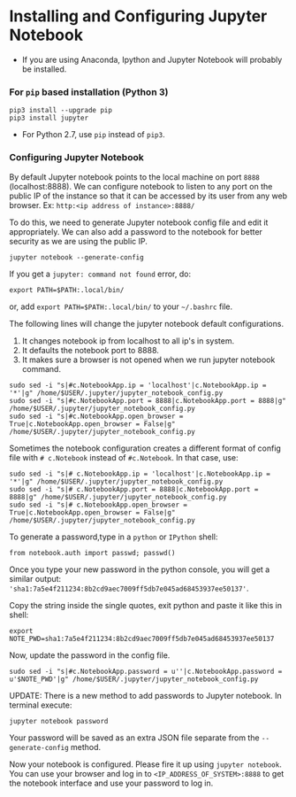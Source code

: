 # Installing and Configuring Jupyter Notebook

* If you are using Anaconda, Ipython and Jupyter Notebook will probably be installed. 

### For `pip` based installation (Python 3)
```
pip3 install --upgrade pip
pip3 install jupyter
```
* For Python 2.7, use `pip` instead of `pip3`.

### Configuring Jupyter Notebook

By default Jupyter notebook points to the local machine on port `8888` (localhost:8888). 
We can configure notebook to listen to any port on the public IP of the instance so that it can be accessed by its user from any web browser. 
Ex: `http:<ip address of instance>:8888/`


To do this, we need to generate Jupyter notebook config file and edit it appropriately. 
We can also add a password to the notebook for better security as we are using the public IP.

```
jupyter notebook --generate-config
```

If you get a `jupyter: command not found` error, do:
```
export PATH=$PATH:.local/bin/
```
or, add `export PATH=$PATH:.local/bin/` to your `~/.bashrc` file.

The following lines will change the jupyter notebook default configurations.


1. It changes notebook ip from localhost to all ip's in system.    
2. It defaults the notebook port to 8888.    
3. It makes sure a browser is not opened when we run jupyter notebook command.    
```
sudo sed -i "s|#c.NotebookApp.ip = 'localhost'|c.NotebookApp.ip = '*'|g" /home/$USER/.jupyter/jupyter_notebook_config.py
sudo sed -i "s|#c.NotebookApp.port = 8888|c.NotebookApp.port = 8888|g" /home/$USER/.jupyter/jupyter_notebook_config.py
sudo sed -i "s|#c.NotebookApp.open_browser = True|c.NotebookApp.open_browser = False|g" /home/$USER/.jupyter/jupyter_notebook_config.py
```

Sometimes the notebook configuration creates a different format of config file with `# c.Notebook` instead of `#c.Notebook`. In that case, use:

```
sudo sed -i "s|# c.NotebookApp.ip = 'localhost'|c.NotebookApp.ip = '*'|g" /home/$USER/.jupyter/jupyter_notebook_config.py
sudo sed -i "s|# c.NotebookApp.port = 8888|c.NotebookApp.port = 8888|g" /home/$USER/.jupyter/jupyter_notebook_config.py
sudo sed -i "s|# c.NotebookApp.open_browser = True|c.NotebookApp.open_browser = False|g" /home/$USER/.jupyter/jupyter_notebook_config.py
```

To generate a password,type in a `python` or `IPython` shell:
```
from notebook.auth import passwd; passwd()
```
Once you type your new password in the python console, you will get a similar output:
`'sha1:7a5e4f211234:8b2cd9aec7009ff5db7e045ad68453937ee50137'`.


Copy the string inside the single quotes, exit python and paste it like this in shell:
      
`export NOTE_PWD=sha1:7a5e4f211234:8b2cd9aec7009ff5db7e045ad68453937ee50137`

Now, update the password in the config file.
```
sudo sed -i "s|#c.NotebookApp.password = u''|c.NotebookApp.password = u'$NOTE_PWD'|g" /home/$USER/.jupyter/jupyter_notebook_config.py
```
UPDATE:
There is a new method to add passwords to Jupyter notebook. In terminal execute:
```
jupyter notebook password
```
Your password will be saved as an extra JSON file separate from the `--generate-config` method.

Now your notebook is configured.
Please fire it up using `jupyter notebook`. You can use your browser and log in to `<IP_ADDRESS_OF_SYSTEM>:8888` to get the notebook interface and use your password to log in.
